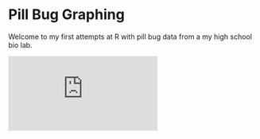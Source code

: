 # Pill Bug Graphing

Welcome to my first attempts at R with pill bug data from a my high school bio lab. 

![](https://github.com/bykevinyang/pill-bugs/blob/main/Rplots.pdf)